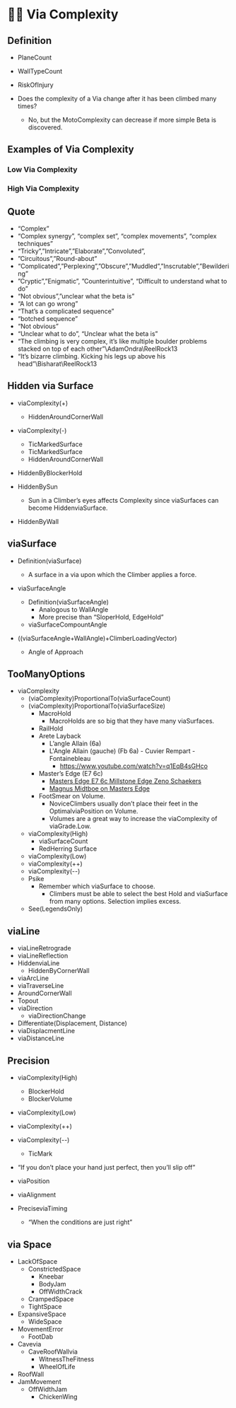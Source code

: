 # 🔷🔺 <via>Via</via> Complexity

## Definition

- PlaneCount
- WallTypeCount
- RiskOfInjury

- Does the complexity of a Via change after it has been climbed many times?
    - No, but the MotoComplexity can decrease if more simple Beta is discovered.

## Examples of <via>Via</via> Complexity

### Low <via>Via</via> Complexity

### High <via>Via</via> Complexity

## Quote

- “Complex”
- “Complex synergy”, “complex set”, “complex movements”, “complex techniques”
- “Tricky”,”Intricate”,”Elaborate”,”Convoluted”,
- ”Circuitous”,”Round-about”
- “Complicated”,”Perplexing”,”Obscure”,”Muddled”,”Inscrutable”,”Bewildering”
- ”Cryptic”,”Enigmatic”, ”Counterintuitive”, “Difficult to understand what to do”
- “Not obvious”,”unclear what the beta is”
- “A lot can go wrong”
- “That’s a complicated sequence”
- “botched sequence”
- “Not obvious”
- “Unclear what to do”, “Unclear what the beta is”
- “The climbing is very complex, it’s like multiple boulder problems stacked on top of each other”\AdamOndra\ReelRock13
- “It’s bizarre climbing. Kicking his legs up above his head”\Bisharat\ReelRock13

## Hidden via Surface

- viaComplexity(+)
    - HiddenAroundCornerWall
- viaComplexity(-)
    - TicMarkedSurface
    - TicMarkedSurface
    - HiddenAroundCornerWall

- HiddenByBlockerHold
- HiddenBySun
    - Sun in a Climber’s eyes affects Complexity since viaSurfaces can become HiddenviaSurface.
- HiddenByWall

## viaSurface

- Definition(viaSurface)
    - A surface in a via upon which the Climber applies a force.

- viaSurfaceAngle
    - Definition(viaSurfaceAngle)
        - Analogous to WallAngle
        - More precise than “SloperHold, EdgeHold”
    - viaSurfaceCompountAngle
- ((viaSurfaceAngle+WallAngle)+ClimberLoadingVector)
    - Angle of Approach

## TooManyOptions

- viaComplexity
    - (viaComplexity)ProportionalTo(viaSurfaceCount)
    - (viaComplexity)ProportionalTo(viaSurfaceSize)
        - MacroHold
            - MacroHolds are so big that they have many viaSurfaces.
        - RailHold
        - Arete Layback
            - L’angle Allain (6a)
            - L'Angle Allain (gauche) (Fb 6a) - Cuvier Rempart - Fontainebleau
                - <https://www.youtube.com/watch?v=q1EqB4sGHco>
        - Master’s Edge (E7 6c)
            - [Masters Edge E7 6c Millstone Edge Zeno Schaekers](https://www.youtube.com/watch?v=NpwfMAnwSWw)
            - [Magnus Midtboe on Masters Edge](https://www.youtube.com/watch?v=Ij9_41yNdS4)
        - FootSmear on Volume.
            - NoviceClimbers usually don’t place their feet in the OptimalviaPosition on Volume.
            - Volumes are a great way to increase the viaComplexity of viaGrade.Low.
    - viaComplexity(High)
        - viaSurfaceCount
        - RedHerring Surface
    - viaComplexity(Low)
    - viaComplexity(++)
    - viaComplexity(--)
    - Psike
        - Remember which viaSurface to choose.
            - Climbers must be able to select the best Hold and viaSurface from many options. Selection implies excess.
    - See(LegendsOnly)

## viaLine

- viaLineRetrograde
- viaLineReflection
- HiddenviaLine
    - HiddenByCornerWall
- viaArcLine
- viaTraverseLine
- AroundCornerWall
- Topout
- viaDirection
    - viaDirectionChange
- Differentiate(Displacement, Distance)
- viaDisplacmentLine
- viaDistanceLine

## Precision

- viaComplexity(High)
    - BlockerHold
    - BlockerVolume
- viaComplexity(Low)
- viaComplexity(++)
- viaComplexity(--)
    - TicMark
- “If you don’t place your hand just perfect, then you’ll slip off”

- viaPosition
- viaAlignment
- PreciseviaTiming
    - “When the conditions are just right”

## via Space

- LackOfSpace
    - ConstrictedSpace
        - Kneebar
        - BodyJam
        - OffWidthCrack
    - CrampedSpace
    - TightSpace
- ExpansiveSpace
    - WideSpace
- MovementError
    - FootDab
- Cavevia
    - CaveRoofWallvia
        - WitnessTheFitness
        - WheelOfLife
- RoofWall
- JamMovement
    - OffWidthJam
        - ChickenWing
